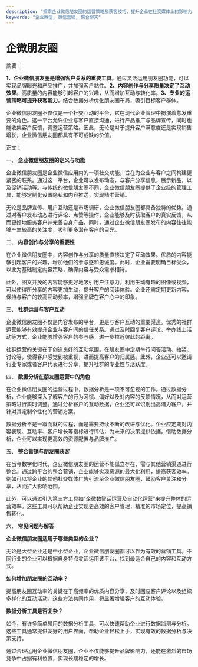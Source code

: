 ```yaml
---
description: "探索企业微信朋友圈的运营策略及获客技巧，提升企业在社交媒体上的影响力。"
keywords: "企业微信, 微信营销, 聚合聊天"
---
```

# 企微朋友圈

摘要：

**1、企业微信朋友圈是增强客户关系的重要工具**。通过灵活运用朋友圈功能，可以实现品牌曝光和产品推广，并加强客户黏性。**2、内容创作与分享质量决定了互动效果**。高质量的内容能够引起客户的兴趣，从而增加互动与转化率。**3、专业的运营策略可提升获客能力**。结合数据分析优化朋友圈布局，吸引目标客户群体。

企业微信朋友圈不仅仅是一个社交互动的平台，它在现代企业管理中扮演着愈发重要的角色。这一平台允许企业与客户直接沟通，进行产品推广与品牌宣传，同时也能收集客户反馈，调整运营策略。因此，无论是对于提升客户满意度还是实现销售增长，企业微信朋友圈都具有不可或缺的价值。

正文：

一、 **企业微信朋友圈的定义与功能**

企业微信朋友圈是企业微信应用内的一项社交功能，旨在为企业与客户之间构建更紧密的联系。通过这一平台，企业可以发布动态，与客户分享信息，展示新品，以及促销活动等。与传统的微信朋友圈不同，企业微信朋友圈提供了企业级的管理工具，能够定制化设置隐私和内容推送，实现精准营销。

无论是品牌宣传、用户互动还是市场调研，企业微信朋友圈都具备独特的优势。通过对客户发布动态进行评论、点赞等操作，企业能够及时获取客户的真实反馈，从而更好地服务客户并完善自身产品。同时，通过企业微信朋友圈发布的内容往往能够产生较高的关注度，吸引更多潜在客户的目光。

二、 **内容创作与分享的重要性**

在企业微信朋友圈中，内容创作与分享的质量直接决定了互动效果。优质的内容能够引起客户的兴趣，增加他们的参与感和忠诚度。此时，企业需要明确目标受众，以此为基础制定内容策略，确保内容与受众需求相符。

此外，图文并茂的内容能够更好地吸引用户注意力。利用生动有趣的图像或视频，可以使得所分享的内容更加生动，提升客户的阅读体验。企业还需定期更新内容，保持与客户的较高互动频率，增强品牌在客户心中的印象。

三、 **社群运营与客户互动**

企业微信朋友圈不仅是内容发布的平台，更是与客户互动的重要渠道。优秀的社群运营能够有效提升企业与客户间的信任关系。通过及时回复客户评论、举办线上活动等方式，企业能够增强客户的参与感，进一步拉近彼此的距离。

社群运营的关键在于创造良好的互动氛围。在朋友圈中定期举行问答活动、抽奖、讨论等，使得客户感觉到被重视，进而提高客户的归属感。此外，企业还可以邀请行业专家或者客户代表进行分享，提升社群的专业性与活跃度。

四、 **数据分析在朋友圈运营中的角色**

在企业微信朋友圈的运营过程中，数据分析是一项不可忽视的工作。通过数据分析，企业能够深入了解客户的行为习惯、偏好以及对内容的反馈情况，从而对运营策略进行实时调整。通过分析客户的互动数据，企业还可以识别出高潜力客户，并针对其定制个性化的营销方案。

数据分析不是一蹴而就的过程，而是需要持续不断的改进与优化。企业应定期对内容表现、互动率、客户增长等指标进行评估，为未来的决策提供依据。借助数据分析，企业可以实现更高效的资源配置与品牌推广。

五、 **整合营销与朋友圈获客**

在当今数字化时代，企业微信朋友圈的运营不能孤立存在，需与其他营销渠道进行整合。通过跨平台的整合营销，企业能够实现资源的最大化利用，提高获客效率。例如可以将企业的其他社交媒体广告引流至企业微信朋友圈，鼓励客户关注和分享，从而扩大影响范围。

此外，可以通过引入第三方工具如“企微数智话运营及自动化运营”来提升整体的运营效率。这些工具可以帮助企业实现更高效的客户管理，精准的市场定位，提高销售转化。

六、 **常见问题与解答**

**企业微信朋友圈适用于哪些类型的企业？**

无论是大型企业还是中小型企业，企业微信朋友圈都可以作为有效的营销工具。不同行业的企业可以根据自身特点灵活运用该平台，找到最适合自己的内容和互动方式。

**如何增加朋友圈的互动率？**

提高朋友圈互动率的关键在于高频率的优质内容分享、及时回应客户评论以及组织多样化的互动活动。这些方法共同作用，将显著增强客户的互动体验。

**数据分析工具是否复杂？**

如今，有许多简单易用的数据分析工具，可以快速帮助企业进行数据监测与分析。这些工具通常提供友好的用户界面，帮助企业轻松上手，实现有效的数据分析与决策支持。

通过合理运用企业微信朋友圈，企业不仅能够提升品牌影响力，还能在激烈的市场竞争中占据有利位置，实现长期稳定的增长。
